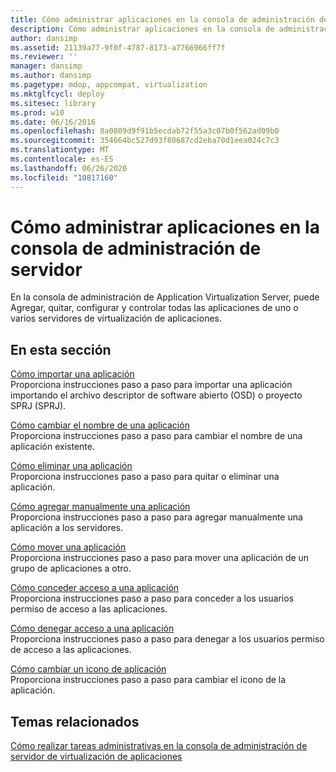 ```yaml
---
title: Cómo administrar aplicaciones en la consola de administración de servidor
description: Cómo administrar aplicaciones en la consola de administración de servidor
author: dansimp
ms.assetid: 21139a77-9f0f-4787-8173-a7766966ff7f
ms.reviewer: ''
manager: dansimp
ms.author: dansimp
ms.pagetype: mdop, appcompat, virtualization
ms.mktglfcycl: deploy
ms.sitesec: library
ms.prod: w10
ms.date: 06/16/2016
ms.openlocfilehash: 8a0809d9f91b5ecdab72f55a3c07b0f562ad09b0
ms.sourcegitcommit: 354664bc527d93f80687cd2eba70d1eea024c7c3
ms.translationtype: MT
ms.contentlocale: es-ES
ms.lasthandoff: 06/26/2020
ms.locfileid: "10817160"
---
```

# Cómo administrar aplicaciones en la consola de administración de servidor


En la consola de administración de Application Virtualization Server, puede Agregar, quitar, configurar y controlar todas las aplicaciones de uno o varios servidores de virtualización de aplicaciones.

## En esta sección


<a href="" id="how-to-import-an-application"></a>[Cómo importar una aplicación](how-to-import-an-applicationserver.md)  
Proporciona instrucciones paso a paso para importar una aplicación importando el archivo descriptor de software abierto (OSD) o proyecto SPRJ (SPRJ).

<a href="" id="how-to-rename-an-application"></a>[Cómo cambiar el nombre de una aplicación](how-to-rename-an-application.md)  
Proporciona instrucciones paso a paso para cambiar el nombre de una aplicación existente.

<a href="" id="how-to-delete-an-application"></a>[Cómo eliminar una aplicación](how-to-delete-an-application-server.md)  
Proporciona instrucciones paso a paso para quitar o eliminar una aplicación.

<a href="" id="how-to-manually-add-an-application"></a>[Cómo agregar manualmente una aplicación](how-to-manually-add-an-application.md)  
Proporciona instrucciones paso a paso para agregar manualmente una aplicación a los servidores.

<a href="" id="how-to-move-an-application"></a>[Cómo mover una aplicación](how-to-move-an-application.md)  
Proporciona instrucciones paso a paso para mover una aplicación de un grupo de aplicaciones a otro.

<a href="" id="how-to-grant-access-to-an-application"></a>[Cómo conceder acceso a una aplicación](how-to-grant-access-to-an-application.md)  
Proporciona instrucciones paso a paso para conceder a los usuarios permiso de acceso a las aplicaciones.

<a href="" id="how-to-deny-access-to-an-application"></a>[Cómo denegar acceso a una aplicación](how-to-deny-access-to-an-application.md)  
Proporciona instrucciones paso a paso para denegar a los usuarios permiso de acceso a las aplicaciones.

<a href="" id="how-to-change-an-application-icon"></a>[Cómo cambiar un icono de aplicación](how-to-change-an-application-iconserver.md)  
Proporciona instrucciones paso a paso para cambiar el icono de la aplicación.

## Temas relacionados


[Cómo realizar tareas administrativas en la consola de administración de servidor de virtualización de aplicaciones](how-to-perform-administrative-tasks-in-the-application-virtualization-server-management-console.md)

 

 





